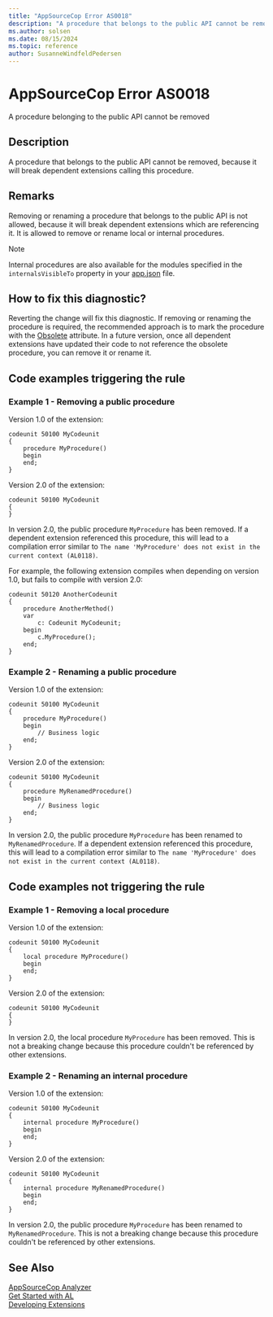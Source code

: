 ```yaml
---
title: "AppSourceCop Error AS0018"
description: "A procedure that belongs to the public API cannot be removed, because it will break dependent extensions calling this procedure."
ms.author: solsen
ms.date: 08/15/2024
ms.topic: reference
author: SusanneWindfeldPedersen
---
```

[//]: # (START>DO_NOT_EDIT)
[//]: # (IMPORTANT:Do not edit any of the content between here and the END>DO_NOT_EDIT.)
[//]: # (Any modifications should be made in the .xml files in the ModernDev repo.)
# AppSourceCop Error AS0018
A procedure belonging to the public API cannot be removed

## Description
A procedure that belongs to the public API cannot be removed, because it will break dependent extensions calling this procedure.

[//]: # (IMPORTANT: END>DO_NOT_EDIT)
## Remarks
Removing or renaming a procedure that belongs to the public API is not allowed, because it will break dependent extensions which are referencing it. It is allowed to remove or rename local or internal procedures.

> [!NOTE]
> Internal procedures are also available for the modules specified in the `internalsVisibleTo` property in your [app.json](../devenv-json-files.md) file.

## How to fix this diagnostic?

Reverting the change will fix this diagnostic. If removing or renaming the procedure is required, the recommended approach is to mark the procedure with the [Obsolete](../attributes/devenv-obsolete-attribute.md) attribute. In a future version, once all dependent extensions have updated their code to not reference the obsolete procedure, you can remove it or rename it.

## Code examples triggering the rule

### Example 1 - Removing a public procedure

Version 1.0 of the extension:

```AL
codeunit 50100 MyCodeunit
{
    procedure MyProcedure()
    begin
    end;
}
```

Version 2.0 of the extension:

```AL
codeunit 50100 MyCodeunit
{
}
```

In version 2.0, the public procedure `MyProcedure` has been removed. If a dependent extension referenced this procedure, this will lead to a compilation error similar to `The name 'MyProcedure' does not exist in the current context (AL0118)`.

For example, the following extension compiles when depending on version 1.0, but fails to compile with version 2.0:

```AL
codeunit 50120 AnotherCodeunit
{
    procedure AnotherMethod()
    var
        c: Codeunit MyCodeunit;
    begin
        c.MyProcedure();
    end;
}
```

### Example 2 - Renaming a public procedure

Version 1.0 of the extension:

```AL
codeunit 50100 MyCodeunit
{
    procedure MyProcedure()
    begin
        // Business logic
    end;
}
```

Version 2.0 of the extension:

```AL
codeunit 50100 MyCodeunit
{
    procedure MyRenamedProcedure()
    begin
        // Business logic
    end;
}
```

In version 2.0, the public procedure `MyProcedure` has been renamed to `MyRenamedProcedure`. If a dependent extension referenced this procedure, this will lead to a compilation error similar to `The name 'MyProcedure' does not exist in the current context (AL0118)`.

## Code examples not triggering the rule

### Example 1 - Removing a local procedure

Version 1.0 of the extension:

```AL
codeunit 50100 MyCodeunit
{
    local procedure MyProcedure()
    begin
    end;
}
```

Version 2.0 of the extension:

```AL
codeunit 50100 MyCodeunit
{
}
```

In version 2.0, the local procedure `MyProcedure` has been removed. This is not a breaking change because this procedure couldn't be referenced by other extensions.

### Example 2 - Renaming an internal procedure

Version 1.0 of the extension:

```AL
codeunit 50100 MyCodeunit
{
    internal procedure MyProcedure()
    begin
    end;
}
```

Version 2.0 of the extension:

```AL
codeunit 50100 MyCodeunit
{
    internal procedure MyRenamedProcedure()
    begin
    end;
}
```

In version 2.0, the public procedure `MyProcedure` has been renamed to `MyRenamedProcedure`. This is not a breaking change because this procedure couldn't be referenced by other extensions.

## See Also  
[AppSourceCop Analyzer](appsourcecop.md)  
[Get Started with AL](../devenv-get-started.md)  
[Developing Extensions](../devenv-dev-overview.md)  

